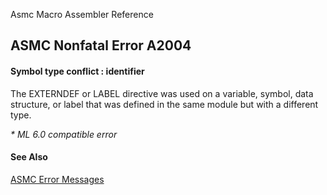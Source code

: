 Asmc Macro Assembler Reference

## ASMC Nonfatal Error A2004

#### Symbol type conflict : identifier

The EXTERNDEF or LABEL directive was used on a variable, symbol, data structure, or label that was defined in the same module but with a different type.

_* ML 6.0 compatible error_

#### See Also

[ASMC Error Messages](readme.md)